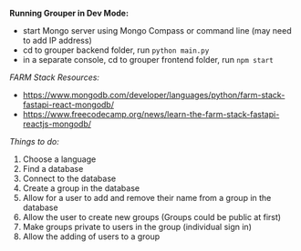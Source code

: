 **Running Grouper in Dev Mode:**
- start Mongo server using Mongo Compass or command line (may need to add IP address)
- cd to grouper backend folder, run `python main.py`
- in a separate console, cd to grouper frontend folder, run `npm start`

*FARM Stack Resources:*
- https://www.mongodb.com/developer/languages/python/farm-stack-fastapi-react-mongodb/
- https://www.freecodecamp.org/news/learn-the-farm-stack-fastapi-reactjs-mongodb/

*Things to do:*

1. Choose a language
2. Find a database
3. Connect to the database
4. Create a group in the database
5. Allow for a user to add and remove their name from a group in the database
6. Allow the user to create new groups (Groups could be public at first)
7. Make groups private to users in the group (individual sign in)
8. Allow the adding of users to a group
